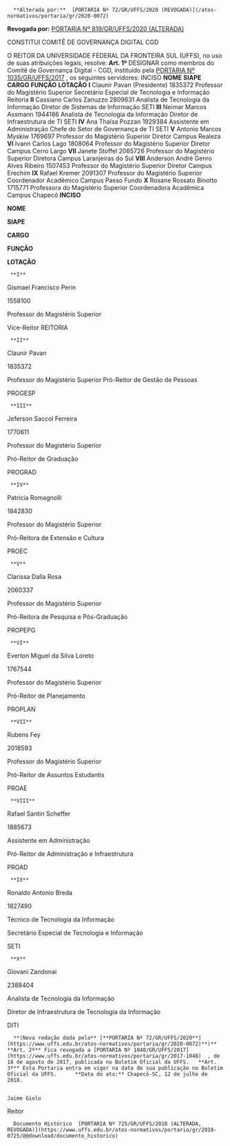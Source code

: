       **Alterada por:**  [PORTARIA Nº 72/GR/UFFS/2020 (REVOGADA)](/atos-normativos/portaria/gr/2020-0072) 

 **Revogada por:**  [PORTARIA Nº 819/GR/UFFS/2020 (ALTERADA)](/atos-normativos/portaria/gr/2020-0819) 

   CONSTITUI COMITÊ DE GOVERNANÇA DIGITAL CGD  

 O REITOR DA UNIVERSIDADE FEDERAL DA FRONTEIRA SUL (UFFS), no uso de suas atribuições legais, resolve:   **Art. 1º** DESIGNAR como membros do Comitê de Governança Digital - CGD, instituído pela [PORTARIA Nº 1035/GR/UFFS/2017](https://www.uffs.edu.br/atos-normativos/portaria/gr/2017-1035)  , os seguintes servidores:    INCISO  **NOME**    **SIAPE**    **CARGO**    **FUNÇÃO**    **LOTAÇÃO**      **I**    Claunir Pavan (Presidente)   1835372   Professor do Magistério Superior   Secretário Especial de Tecnologia e Informação   Reitoria     **II**    Cassiano Carlos Zanuzzo   2809631   Analista de Tecnologia da Informação   Diretor de Sistemas de Informação   SETI     **III**    Neimar Marcos Assmann   1944186   Analista de Tecnologia da Informação   Diretor de Infraestrutura de TI   SETI     **IV**    Ana Thaísa Pozzan   1929384   Assistente em Administração   Chefe do Setor de Governança de TI   SETI     **V**    Antonio Marcos Myskiw   1769697   Professor do Magistério Superior   Diretor   Campus Realeza     **VI**    Ivann Carlos Lago   1808064   Professor do Magistério Superior   Diretor   Campus Cerro Largo     **VII**    Janete Stoffel   2065726   Professor do Magistério Superior  Diretora   Campus Laranjeiras do Sul     **VIII**    Anderson André Genro Alves Ribeiro   1507453   Professor do Magistério Superior   Diretor   Campus Erechim     **IX**    Rafael Kremer   2091307   Professor do Magistério Superior   Coordenador Acadêmico   Campus Passo Fundo     **X**    Rosane Rossato Binotto   1715771   Professora do Magistério Superior   Coordenadora Acadêmica   Campus Chapecó            **INCISO**

   **NOME**

   **SIAPE**

   **CARGO**

   **FUNÇÃO**

   **LOTAÇÃO**

     **I**

   Gismael Francisco Perin

   1558100

   Professor do Magistério Superior

  Vice-Reitor  REITORIA

     **II**

   Claunir Pavan

   1835372

  Professor do Magistério Superior  Pró-Reitor de Gestão de Pessoas

   PROGESP

     **III**

   Jeferson Saccol Ferreira

   1770611

   Professor do Magistério Superior

   Pró-Reitor de Graduação

   PROGRAD

     **IV**

   Patricia Romagnolli

   1842830

   Professor do Magistério Superior

   Pró-Reitora de Extensão e Cultura

   PROEC

     **V**

   Clarissa Dalla Rosa

   2060337

   Professor do Magistério Superior

   Pró-Reitora de Pesquisa e Pós-Graduação

   PROPEPG

     **VI**

   Everton Miguel da Silva Loreto

   1767544

   Professor do Magistério Superior

   Pró-Reitor de Planejamento

   PROPLAN

     **VII**

   Rubens Fey

   2018593

   Professor do Magistério Superior

   Pró-Reitor de Assuntos Estudantis

   PROAE

     **VIII**

   Rafael Santin Scheffer

   1885673

   Assistente em Administração

   Pró-Reitor de Administração e Infraestrutura

   PROAD

     **IX**

   Ronaldo Antonio Breda

   1827490

   Técnico de Tecnologia da Informação

   Secretário Especial de Tecnologia e Informação

   SETI

     **X**

   Giovani Zandonai

   2388404

   Analista de Tecnologia da Informação

   Diretor de Infraestrutura de Tecnologia da Informação

   DITI

      **(Nova redação dada pela** [**PORTARIA Nº 72/GR/UFFS/2020**](https://www.uffs.edu.br/atos-normativos/portaria/gr/2020-0072)**)**     **Art. 2º** Fica revogada a [PORTARIA Nº 1048/GR/UFFS/2017](https://www.uffs.edu.br/atos-normativos/portaria/gr/2017-1048)  , de 18 de agosto de 2017, publicada no Boletim Oficial da UFFS.   **Art. 3º** Esta Portaria entra em vigor na data de sua publicação no Boletim Oficial da UFFS.      **Data do ato:** Chapecó-SC, 12 de julho de 2018.   
 

    Jaime Giolo   
 Reitor 

      Documento Histórico  [PORTARIA Nº 725/GR/UFFS/2018 (ALTERADA, REVOGADA)](https://www.uffs.edu.br/atos-normativos/portaria/gr/2018-0725/@@download/documento_historico)     
      